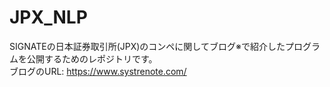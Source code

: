 # JPX_NLP
SIGNATEの日本証券取引所(JPX)のコンペに関してブログ※で紹介したプログラムを公開するためのレポジトリです。  
ブログのURL: https://www.systrenote.com/
